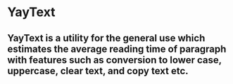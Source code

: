 # YayText


## YayText is a utility for the general use which estimates the average reading time of paragraph with features such as conversion to lower case, uppercase, clear text, and copy text etc.
